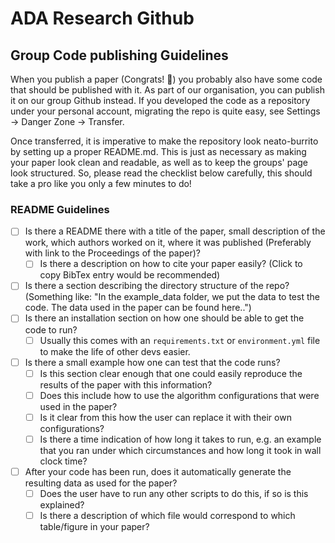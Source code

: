 # ADA Research Github

## Group Code publishing Guidelines

When you publish a paper (Congrats! 🥳) you probably also have some code that should be published with it. As part of our organisation, you can publish it on our group Github instead. If you developed the code as a repository under your personal account, migrating the repo is quite easy, see Settings -> Danger Zone -> Transfer.

Once transferred, it is imperative to make the repository look neato-burrito by setting up a proper README.md. This is just as necessary as making your paper look clean and readable, as well as to keep the groups' page look structured. So, please read the checklist below carefully, this should take a pro like you only a few minutes to do!

### README Guidelines

- [ ] Is there a README there with a title of the paper, small description of the work, which authors worked on it, where it was published (Preferably with link to the Proceedings of the paper)?
  - [ ] Is there a description on how to cite your paper easily? (Click to copy BibTex entry would be recommended)
- [ ] Is there a section describing the directory structure of the repo? (Something like: "In the example_data folder, we put the data to test the code. The data used in the paper can be found here..") 
- [ ] Is there an installation section on how one should be able to get the code to run?
  - [ ] Usually this comes with an `requirements.txt` or `environment.yml` file to make the life of other devs easier.
- [ ] Is there a small example how one can test that the code runs?
  - [ ] Is this section clear enough that one could easily reproduce the results of the paper with this information?
  - [ ] Does this include how to use the algorithm configurations that were used in the paper?
  - [ ] Is it clear from this how the user can replace it with their own configurations?
  - [ ] Is there a time indication of how long it takes to run, e.g. an example that you ran under which circumstances and how long it took in wall clock time?
- [ ] After your code has been run, does it automatically generate the resulting data as used for the paper?
  - [ ] Does the user have to run any other scripts to do this, if so is this explained?
  - [ ] Is there a description of which file would correspond to which table/figure in your paper?
